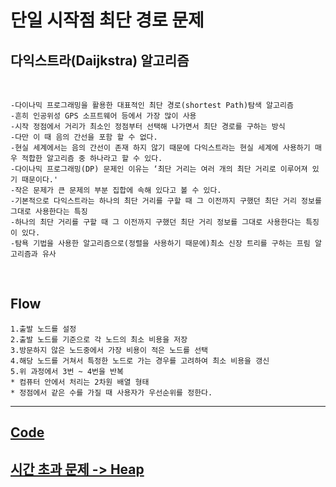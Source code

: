 <h1>단일 시작점 최단 경로 문제</h1>
<h2>다익스트라(Daijkstra) 알고리즘</h2> <br>

	-다이나믹 프로그래밍을 활용한 대표적인 최단 경로(shortest Path)탐색 알고리즘
	-흔히 인공위성 GPS 소프트웨어 등에서 가장 많이 사용
	-시작 정점에서 거리가 최소인 정점부터 선택해 나가면서 최단 경로를 구하는 방식
	-다만 이 때 음의 간선을 포함 할 수 없다. 
	-현실 세계에서는 음의 간선이 존재 하지 않기 때문에 다익스트라는 현실 세계에 사용하기 매우 적합한 알고리즘 중 하나라고 할 수 있다.
	-다이나믹 프로그래밍(DP) 문제인 이유는 ‘최단 거리는 여러 개의 최단 거리로 이루어져 있기 때문이다.'
	-작은 문제가 큰 문제의 부분 집합에 속해 있다고 볼 수 있다. 
	-기본적으로 다익스트라는 하나의 최단 거리를 구할 때 그 이전까지 구했던 최단 거리 정보를 그대로 사용한다는 특징 
	-하나의 최단 거리를 구할 때 그 이전까지 구했던 최단 거리 정보를 그대로 사용한다는 특징이 있다. 
	-탐욕 기법을 사용한 알고리즘으로(정렬을 사용하기 때문에)최소 신장 트리를 구하는 프림 알고리즘과 유사
<br>
<h2>Flow</h2> 

	1.출발 노드를 설정
	2.출발 노드를 기준으로 각 노드의 최소 비용을 저장 
	3.방문하지 않은 노드중에서 가장 비용이 적은 노드를 선택
	4.해당 노드를 거쳐서 특정한 노드로 가는 경우를 고려하여 최소 비용을 갱신
	5.위 과정에서 3번 ~ 4번을 반복 
	* 컴퓨터 안에서 처리는 2차원 배열 형태 
	* 정점에서 같은 수를 가질 때 사용자가 우선순위를 정한다.

 *****************************************************************************************************
 
<a href="https://github.com/yjkwon07/Algorithm-study/blob/master/%EA%B7%B8%EB%9E%98%ED%94%84%EC%9D%98%20%EC%B5%9C%EC%86%8C%EB%B9%84%EC%9A%A9/dijkstra.cpp"> <h2> Code </h2> </a>

<a href="https://github.com/yjkwon07/Algorithm-study/blob/master/%EA%B7%B8%EB%9E%98%ED%94%84%EC%9D%98%20%EC%B5%9C%EC%86%8C%EB%B9%84%EC%9A%A9/dijkstra.cpp"><h2> 시간 초과 문제 -> Heap </h2></a>
